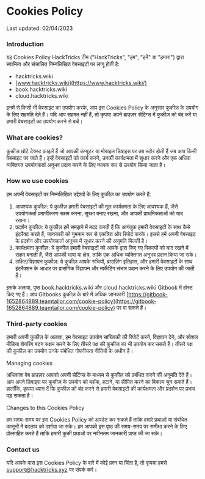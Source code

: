 # Cookies Policy

Last updated: 02/04/2023

### Introduction

यह Cookies Policy HackTricks टीम ("HackTricks", "हम", "हमें" या "हमारा") द्वारा स्वामित्व और संचालित निम्नलिखित वेबसाइटों पर लागू होती है:

* hacktricks.wiki
* [www.hacktricks.wiki](https://www.hacktricks.wiki/)
* book.hacktricks.wiki
* cloud.hacktricks.wiki

इनमें से किसी भी वेबसाइट का उपयोग करके, आप इस Cookies Policy के अनुसार कुकीज़ के उपयोग के लिए सहमति देते हैं। यदि आप सहमत नहीं हैं, तो कृपया अपने ब्राउज़र सेटिंग्स में कुकीज़ को बंद करें या हमारी वेबसाइटों का उपयोग करने से बचें।

### What are cookies?

कुकीज़ छोटे टेक्स्ट फ़ाइलें हैं जो आपकी कंप्यूटर या मोबाइल डिवाइस पर तब स्टोर होती हैं जब आप किसी वेबसाइट पर जाते हैं। इन्हें वेबसाइटों को कार्य करने, उनकी कार्यक्षमता में सुधार करने और एक अधिक व्यक्तिगत उपयोगकर्ता अनुभव प्रदान करने के लिए व्यापक रूप से उपयोग किया जाता है।

### How we use cookies

हम अपनी वेबसाइटों पर निम्नलिखित उद्देश्यों के लिए कुकीज़ का उपयोग करते हैं:

1. आवश्यक कुकीज़: ये कुकीज़ हमारी वेबसाइटों की मूल कार्यक्षमता के लिए आवश्यक हैं, जैसे उपयोगकर्ता प्रमाणीकरण सक्षम करना, सुरक्षा बनाए रखना, और आपकी प्राथमिकताओं को याद रखना।
2. प्रदर्शन कुकीज़: ये कुकीज़ हमें समझने में मदद करती हैं कि आगंतुक हमारी वेबसाइटों के साथ कैसे इंटरैक्ट करते हैं, जानकारी को गुमनाम रूप से एकत्रित और रिपोर्ट करके। इससे हमें अपनी वेबसाइट के प्रदर्शन और उपयोगकर्ता अनुभव में सुधार करने की अनुमति मिलती है।
3. कार्यक्षमता कुकीज़: ये कुकीज़ हमारी वेबसाइटों को आपके द्वारा किए गए विकल्पों को याद रखने में सक्षम बनाती हैं, जैसे आपकी भाषा या क्षेत्र, ताकि एक अधिक व्यक्तिगत अनुभव प्रदान किया जा सके।
4. लक्षित/विज्ञापन कुकीज़: ये कुकीज़ आपके रुचियों, ब्राउज़िंग इतिहास, और हमारी वेबसाइटों के साथ इंटरैक्शन के आधार पर प्रासंगिक विज्ञापन और मार्केटिंग संचार प्रदान करने के लिए उपयोग की जाती हैं।

इसके अलावा, पृष्ठ book.hacktricks.wiki और cloud.hacktricks.wiki Gitbook में होस्ट किए गए हैं। आप Gitbooks कुकीज़ के बारे में अधिक जानकारी [https://gitbook-1652864889.teamtailor.com/cookie-policy](https://gitbook-1652864889.teamtailor.com/cookie-policy) पर पा सकते हैं।

### Third-party cookies

हमारी अपनी कुकीज़ के अलावा, हम वेबसाइट उपयोग सांख्यिकी की रिपोर्ट करने, विज्ञापन देने, और सोशल मीडिया शेयरिंग बटन सक्षम करने के लिए तीसरे पक्ष की कुकीज़ का भी उपयोग कर सकते हैं। तीसरे पक्ष की कुकीज़ का उपयोग उनके संबंधित गोपनीयता नीतियों के अधीन है।

Managing cookies

अधिकांश वेब ब्राउज़र आपको अपनी सेटिंग्स के माध्यम से कुकीज़ को प्रबंधित करने की अनुमति देते हैं। आप अपने डिवाइस पर कुकीज़ के उपयोग को ब्लॉक, हटाने, या सीमित करने का विकल्प चुन सकते हैं। हालाँकि, कृपया ध्यान दें कि कुकीज़ को बंद करने से हमारी वेबसाइटों की कार्यक्षमता और प्रदर्शन पर प्रभाव पड़ सकता है।

Changes to this Cookies Policy

हम समय-समय पर इस Cookies Policy को अपडेट कर सकते हैं ताकि हमारे प्रथाओं या संबंधित कानूनों में बदलाव को दर्शाया जा सके। हम आपको इस पृष्ठ की समय-समय पर समीक्षा करने के लिए प्रोत्साहित करते हैं ताकि हमारी कुकी प्रथाओं पर नवीनतम जानकारी प्राप्त की जा सके।

### Contact us

यदि आपके पास इस Cookies Policy के बारे में कोई प्रश्न या चिंता है, तो कृपया हमसे [support@hacktricks.xyz](mailto:support@hacktricks.xyz) पर संपर्क करें।
